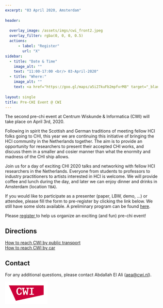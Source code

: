 ```yaml
---
excerpt: "03 April 2020, Amsterdam"

header:

  overlay_image: /assets/imgs/cwi_front2.jpeg
  overlay_filter: rgba(0, 0, 0, 0.5)
  actions:
      - label: "Register"
        url: "X"
sidebar:
  - title: "Date & Time"
    image_alt: ""
    text: "11:00-17:00 <br/> 03-April-2020"
  - title: "Where:"
    image_alt: ""
    text: <a href="https://goo.gl/maps/a5i27kuFb2mpfvrM8" target="_blank">CWI, Science Park 123 <br/> 1098 XG, Amsterdam </a>

layout: single
title: Pre-CHI Event @ CWI
---
```

<!-- overlay_color: "#cd003a" -->
<!--
 Following in spirit the Scottish and German traditions of meeting fellow HCI folks going to CHI, we are continuing our initative in bringing the HCI community in the Netherlands together. The idea of this event is to provide an opportunity for researchers to present their accepted CHI papers and discuss them in a smaller circle. Additionally, it provides an excellent opportunity for younger researchers to get a taste of the quality of work presented at CHI and network with other peers, as well as senior researchers. Therefore, everyone from students to professors interested in HCI is welcome.

If you would like to participate as a presenter or attendee, please fill the form to pre-register by clicking the link below. Filling out the form is a preliminary registration. Once we have an approximate estimate of the participants, we will send a registration confirmation to the email address provided.


== -->

The second pre-chi event at Centrum Wiskunde &amp; Informatica (CWI) will take place on April 3rd, 2020.

Following in spirit the Scottish and German traditions of meeting fellow HCI folks going to CHI, this year we are continuing this initiative of bringing the HCI community in the Netherlands together. The aim is to provide an opportunity for researchers to present their accepted CHI works, and discuss them in a smaller and cosier manner than what the enormity and madness of the CHI ship allows.

Join us for a day of exciting CHI 2020 talks and networking with fellow HCI researchers in the Netherlands. Everyone from students to professors to industry practitioners to artists interested in HCI is welcome. We will provide coffee and lunch during the day, and later we can enjoy dinner and drinks in Amsterdam (location `TBA`).

If you would like to participate as a presenter (paper, LBW, demo, ...) or attendee, please fill the form to pre-register by clicking the link below. We still have some slots available. A preliminary program can be found [here](program).

Please <a href="link" target="\_blank" >register </a> to help us organize an exciting (and fun) pre-chi event!

## Directions

<a href="https://www.cwi.nl/about/contact/how-reach-cwi-public-transport" target="\_blank" >How to reach CWI by public transport </a> <br/>
<a href="https://www.cwi.nl/about/contact/how-reach-cwi-car/default-page" target="\_blank" >How to reach CWI by car</a>



## Contact

For any additional questions, please contact Abdallah El Ali ([aea@cwi.nl](mailto:aea@cwi.nl)).

<a href="https://www.dis.cwi.nl/"><img src="./assets/imgs/logos/cwi.png" width="140"></a>
